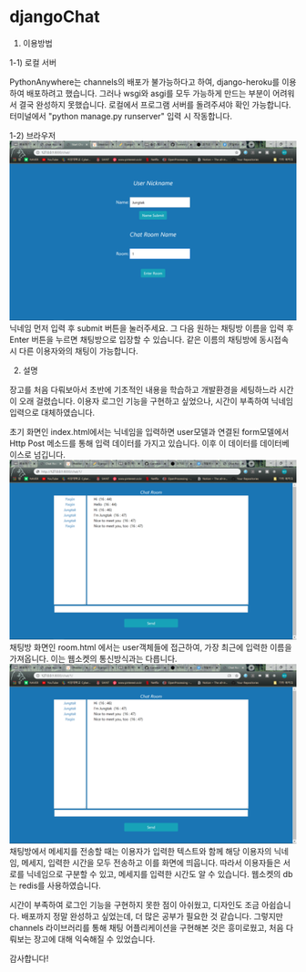 # djangoChat


1) 이용방법
  
  
  1-1) 로컬 서버
  
  PythonAnywhere는 channels의 배포가 불가능하다고 하여,
  django-heroku를 이용하여 배포하려고 했습니다. 
  그러나 wsgi와 asgi를 모두 가능하게 만드는 부분이 어려워서 결국 완성하지 못했습니다.
  로컬에서 프로그램 서버를 돌려주셔야 확인 가능합니다.
  터미널에서 "python manage.py runserver" 입력 시 작동합니다.
  
  1-2) 브라우저
  ![lobby](./images/lobby.png)
  닉네임 먼저 입력 후 submit 버튼을 눌러주세요. 
  그 다음 원하는 채팅방 이름을 입력 후 Enter 버튼을 누르면 채팅방으로 입장할 수 있습니다. 
  같은 이름의 채팅방에 동시접속 시 다른 이용자와의 채팅이 가능합니다. 




2) 설명


  장고를 처음 다뤄보아서 초반에 기초적인 내용을 학습하고 개발환경을 세팅하느라 시간이 오래 걸렸습니다. 
  이용자 로그인 기능을 구현하고 싶었으나, 시간이 부족하여 닉네임 입력으로 대체하였습니다. 

  초기 화면인 index.html에서는 닉네임을 입력하면 user모델과 연결된 form모델에서 Http Post 메소드를 통해 입력 데이터를 가지고 있습니다. 
  이후 이 데이터를 데이터베이스로 넘깁니다. 
  ![chat_room1](./images/chat_room1.png)
  채팅방 화면인 room.html 에서는 user객체들에 접근하여, 가장 최근에 입력한 이름을 가져옵니다.
  이는 웹소켓의 통신방식과는 다릅니다. 
  ![chat_room2](./images/chat_room2.png)
  채팅방에서 메세지를 전송할 때는 이용자가 입력한 텍스트와 함께 해당 이용자의 닉네임, 메세지, 입력한 시간을 모두 전송하고 이를 화면에 띄웁니다. 
  따라서 이용자들은 서로를 닉네임으로 구분할 수 있고, 메세지를 입력한 시간도 알 수 있습니다. 
  웹소켓의 db는 redis를 사용하였습니다. 
  


시간이 부족하여 로그인 기능을 구현하지 못한 점이 아쉬웠고, 디자인도 조금 아쉽습니다. 
배포까지 정말 완성하고 싶었는데, 더 많은 공부가 필요한 것 같습니다. 
그렇지만 channels 라이브러리를 통해 채팅 어플리케이션을 구현해본 것은 흥미로웠고, 
처음 다뤄보는 장고에 대해 익숙해질 수 있었습니다. 

감사합니다!
